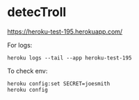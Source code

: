 # detecTroll

https://heroku-test-195.herokuapp.com/

For logs:
```
heroku logs --tail --app heroku-test-195
```

To check env:
```
heroku config:set SECRET=joesmith
heroku config
```

